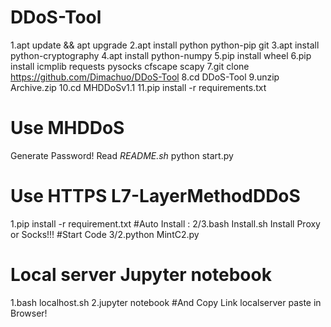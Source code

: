 # DDoS-Tool
1.apt update && apt upgrade
2.apt install python python-pip git 
3.apt install python-cryptography
4.apt install python-numpy
5.pip install wheel
6.pip install icmplib requests pysocks cfscape scapy
7.git clone https://github.com/Dimachuo/DDoS-Tool
8.cd DDoS-Tool 
9.unzip Archive.zip
10.cd MHDDoSv1.1
11.pip install -r requirements.txt

# Use MHDDoS
Generate Password! Read *README.sh*
python start.py


# Use HTTPS L7-LayerMethodDDoS
1.pip install -r requirement.txt
#Auto Install : 2/3.bash Install.sh
Install Proxy or Socks!!!
#Start Code 
3/2.python MintC2.py

# Local server Jupyter notebook
1.bash localhost.sh
2.jupyter notebook
#And Copy Link localserver paste in Browser!


